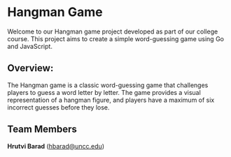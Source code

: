 # **Hangman Game**
Welcome to our Hangman game project developed as part of our college course. This project aims to create a simple word-guessing game using Go and JavaScript.

## Overview:
The Hangman game is a classic word-guessing game that challenges players to guess a word letter by letter. The game provides a visual representation of a hangman figure, and players have a maximum of six incorrect guesses before they lose.

## Team Members
**Hrutvi Barad** (hbarad@uncc.edu)


